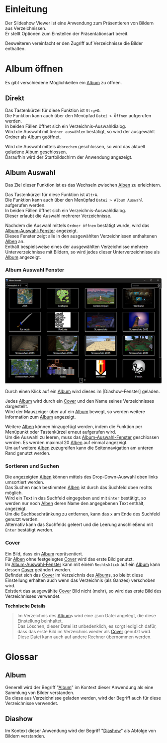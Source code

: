 # Einleitung

Der Slideshow Viewer ist eine Anwendung zum Präsentieren von Bildern aus Verzeichnissen.  
Er stellt Optionen zum Einstellen der Präsentationsart bereit.  

Desweiteren vereinfacht er den Zugriff auf Verzeichnisse die Bilder enthalten.

# Album öffnen

Es gibt verschiedene Möglichkeiten ein [Album] zu öffnen.

## Direkt

Das Tastenkürzel für diese Funktion ist `Strg+O`.  
Die Funktion kann auch über den Menüpfad `Datei > Öffnen` aufgerufen werden.  
In beiden Fällen öffnet sich ein Verzeichnis-Auswahldialog.  
Wird die Auswahl mit `Ordner auswählen` bestätigt, so wird der ausgewählt Ordner als [Album] geöffnet.

Wird die Auswahl mittels `Abbrechen` geschlossen, so wird das aktuell geladene [Album] geschlossen.  
Daraufhin wird der Startbildschirm der Anwendung angezeigt.

## Album Auswahl

[Album-Auswahl]: (#album-auswahl)

Das Ziel dieser Funktion ist es das Wechseln zwischen [Alben] zu erleichtern.  

Das Tastenkürzel für diese Funktion ist `Alt+A`.  
Die Funktion kann auch über den Menüpfad `Datei > Album Auswahl` aufgerufen werden.  
In beiden Fällen öffnet sich ein Verzeichnis-Auswahldialog.  
Dieser erlaubt die Auswahl mehrerer Verzeichnisse.

Nachdem die Auswahl mittels `Ordner öffnen` bestätigt wurde, wird das [Album-Auswahl-Fenster] angezeigt.  
Dieses Fenster zeigt alle in den ausgewählten Verzeichnissen enthaltenen [Alben] an.  
Enthält bespielsweise eines der ausgewählten Verzeichnisse mehrere Unterverzeichnisse mit Bildern, so wird jedes dieser Unterverzeichnisse als [Album] angezeigt.  

### Album Auswahl Fenster

[Album-Auswahl-Fenster]: (#album-auswahl-fenster)

![Album-Auswahl Fenter](./screenshots/album-selection.png)

Durch einen Klick auf ein [Album] wird dieses im [Diashow-Fenster] geladen.  

Jedes [Album] wird durch ein [Cover] und den Name seines Verzeichnisses dargestellt.  
Wird der Mauszeiger über auf ein [Album] bewegt, so werden weitere Information zum [Album] angezeigt.  

Weitere [Alben] können hinzugefügt werden, indem die Funktion per Menüpunkt oder Tastenkürzel erneut aufgerufen wird.  
Um die Auswahl zu leeren, muss das [Album-Auswahl-Fenster] geschlossen werden. 
Es werden maximal 20 [Alben] auf einmal angezeigt.  
Um auf weitere [Alben] zuzugreifen kann die Seitennavigation am unteren Rand genutzt werden. 

### Sortieren und Suchen

Die angezeigten [Alben] können mittels des Drop-Down-Auswahl oben links umsortiert werden.  
Das Suchen nach bestimmten [Alben] ist durch das Suchfeld oben rechts möglich.  
Wird ein Text in das Suchfeld eingegeben und mit `Enter` bestätigt, so werden nur noch [Alben] deren Name den angegebenen Text enthält, angezeigt.  
Um die Suchbeschränkung zu entfernen, kann das `x` am Ende des Suchfeld genutzt werden.  
Alternativ kann das Suchfelds geleert und die Leerung anschließend mit `Enter` bestätigt werden.

### Cover

[Cover]: (#cover)

Ein Bild, dass ein [Album] repräsentiert.  
Für [Alben] ohne festgelegtes [Cover] wird das erste Bild genutzt.  
Im [Album-Auswahl-Fenster] kann mit einem `Rechtsklick` auf ein [Album] kann dessen [Cover] geändert werden.  
Befindet sich das [Cover] im Verzeichnis des [Album]s, so bleibt diese Einstellung erhalten auch wenn das Verzeichnis (als Ganzes) verschoben wird.  
Existiert das ausgewählte [Cover] Bild nicht (mehr), so wird das erste Bild des Verzeichnisses verwendet.

**Technische Details** 
> Im Verzeichnis des [Album]s wird eine .json Datei angelegt, die diese Einstellung beinhaltet.  
> Das Löschen, dieser Datei ist unbedenklich, es sorgt lediglich dafür, dass das erste Bild im Verzeichnis wieder als [Cover] genutzt wird.  
> Diese Datei kann auch auf andere Rechner übernommen werden.  

# Glossar

## Album

[Album]: (#album)
[Alben]: (#album)

Generell wird der Begriff "[Album]" im Kontext dieser Anwendung als eine Sammlung von Bilder verstanden.  
Da diese aus Verzeichnisse geladen werden, wird der Begriff auch für diese Verzeichnisse verwendet.

## Diashow

[Diashow]: (#diashow)

Im Kontext dieser Anwendung wird der Begriff "[Diashow]" als Abfolge von Bildern verstanden.  